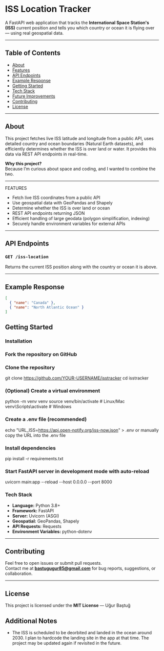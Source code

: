 # ISS Location Tracker

A FastAPI web application that tracks the **International Space Station's (ISS)** current position and tells you which country or ocean it is flying over — using real geospatial data.

---

## Table of Contents

- [About](#about)
- [Features](#features)
- [API Endpoints](#api-endpoints)
- [Example Response](#example-response)
- [Getting Started](#getting-started)
- [Tech Stack](#tech-stack)
- [Future Improvements](#future-improvements)
- [Contributing](#contributing)
- [License](#license)

---

## About

This project fetches live ISS latitude and longitude from a public API, uses detailed country and ocean boundaries (Natural Earth datasets), and efficiently determines whether the ISS is over land or water. It provides this data via REST API endpoints in real-time.

**Why this project?**  
Because I’m curious about space and coding, and I wanted to combine the two.

---

FEATURES

- Fetch live ISS coordinates from a public API  
- Use geospatial data with GeoPandas and Shapely  
- Determine whether the ISS is over land or ocean  
- REST API endpoints returning JSON  
- Efficient handling of large geodata (polygon simplification, indexing)  
- Securely handle environment variables for external APIs  

---

## API Endpoints

### `GET /iss-location`

Returns the current ISS position along with the country or ocean it is above.

---

## Example Response

```json
[
  { "name": "Canada" },
  { "name": "North Atlantic Ocean" }
]
```
## Getting Started

### Installation


### Fork the repository on GitHub

### Clone the repository
git clone https://github.com/YOUR-USERNAME/isstracker
cd isstracker


### (Optional) Create a virtual environment
python -m venv venv
source venv/bin/activate   # Linux/Mac
venv\Scripts\activate      # Windows

### Create a .env file (recommended)
echo "URL_ISS=https://api.open-notify.org/iss-now.json" > .env
or manually copy the URL into the .env file

### Install dependencies
pip install -r requirements.txt

### Start FastAPI server in development mode with auto-reload
uvicorn main:app --reload --host 0.0.0.0 --port 8000

### Tech Stack

- **Language:** Python 3.8+  
- **Framework:** FastAPI  
- **Server:** Uvicorn (ASGI)  
- **Geospatial:** GeoPandas, Shapely  
- **API Requests:** Requests  
- **Environment Variables:** python-dotenv  

---

## Contributing

Feel free to open issues or submit pull requests.  
Contact me at **bastugugur85@gmail.com** for bug reports, suggestions, or collaboration.

---

## License

This project is licensed under the **MIT License** — Uğur Baştuğ

## Additional Notes

- The ISS is scheduled to be deorbited and landed in the ocean around 2030. I plan to hardcode the landing site in the app at that time. The project may be updated again if revisited in the future.
